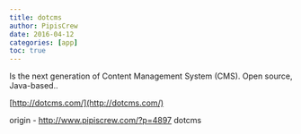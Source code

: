 ```yaml
---
title: dotcms
author: PipisCrew
date: 2016-04-12
categories: [app]
toc: true
---
```


Is the next generation of Content Management System (CMS). Open source, Java-based..

[http://dotcms.com/](http://dotcms.com/)

origin - http://www.pipiscrew.com/?p=4897 dotcms
